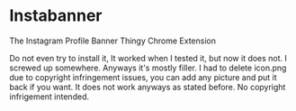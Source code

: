 # Instabanner
The Instagram Profile Banner Thingy Chrome Extension

Do not even try to install it, It worked when I tested it, but now it does not. I screwed up somewhere. Anyways it's mostly filler.
I had to delete icon.png due to copyright infringement issues, you can add any picture and put it back if you want. It does not work anyways as stated before.
No copyright infrigement intended.

